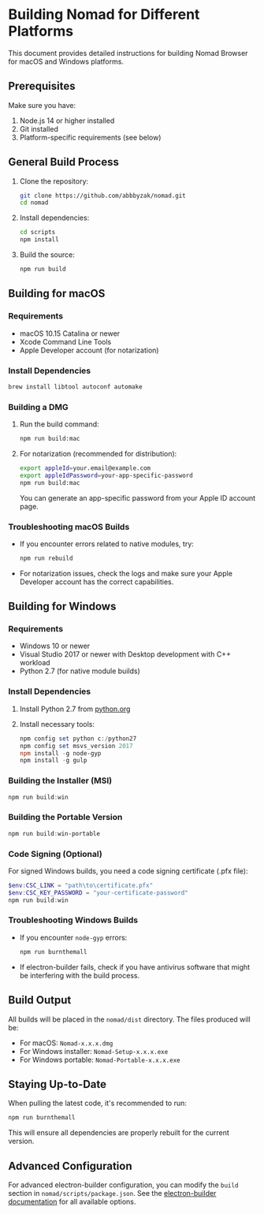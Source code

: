 # Building Nomad for Different Platforms

This document provides detailed instructions for building Nomad Browser for macOS and Windows platforms.

## Prerequisites

Make sure you have:

1. Node.js 14 or higher installed
2. Git installed
3. Platform-specific requirements (see below)

## General Build Process

1. Clone the repository:
   ```bash
   git clone https://github.com/abbbyzak/nomad.git
   cd nomad
   ```

2. Install dependencies:
   ```bash
   cd scripts
   npm install
   ```

3. Build the source:
   ```bash
   npm run build
   ```

## Building for macOS

### Requirements

- macOS 10.15 Catalina or newer
- Xcode Command Line Tools
- Apple Developer account (for notarization)

### Install Dependencies

```bash
brew install libtool autoconf automake
```

### Building a DMG

1. Run the build command:
   ```bash
   npm run build:mac
   ```

2. For notarization (recommended for distribution):
   ```bash
   export appleId=your.email@example.com
   export appleIdPassword=your-app-specific-password
   npm run build:mac
   ```

   You can generate an app-specific password from your Apple ID account page.

### Troubleshooting macOS Builds

- If you encounter errors related to native modules, try:
  ```bash
  npm run rebuild
  ```

- For notarization issues, check the logs and make sure your Apple Developer account has the correct capabilities.

## Building for Windows

### Requirements

- Windows 10 or newer
- Visual Studio 2017 or newer with Desktop development with C++ workload
- Python 2.7 (for native module builds)

### Install Dependencies

1. Install Python 2.7 from [python.org](https://www.python.org/downloads/release/python-2711/)

2. Install necessary tools:
   ```powershell
   npm config set python c:/python27
   npm config set msvs_version 2017
   npm install -g node-gyp
   npm install -g gulp
   ```

### Building the Installer (MSI)

```powershell
npm run build:win
```

### Building the Portable Version

```powershell
npm run build:win-portable
```

### Code Signing (Optional)

For signed Windows builds, you need a code signing certificate (.pfx file):

```powershell
$env:CSC_LINK = "path\to\certificate.pfx"
$env:CSC_KEY_PASSWORD = "your-certificate-password"
npm run build:win
```

### Troubleshooting Windows Builds

- If you encounter `node-gyp` errors:
  ```powershell
  npm run burnthemall
  ```

- If electron-builder fails, check if you have antivirus software that might be interfering with the build process.

## Build Output

All builds will be placed in the `nomad/dist` directory. The files produced will be:

- For macOS: `Nomad-x.x.x.dmg`
- For Windows installer: `Nomad-Setup-x.x.x.exe`
- For Windows portable: `Nomad-Portable-x.x.x.exe`

## Staying Up-to-Date

When pulling the latest code, it's recommended to run:

```bash
npm run burnthemall
```

This will ensure all dependencies are properly rebuilt for the current version.

## Advanced Configuration

For advanced electron-builder configuration, you can modify the `build` section in `nomad/scripts/package.json`. See the [electron-builder documentation](https://www.electron.build/) for all available options. 